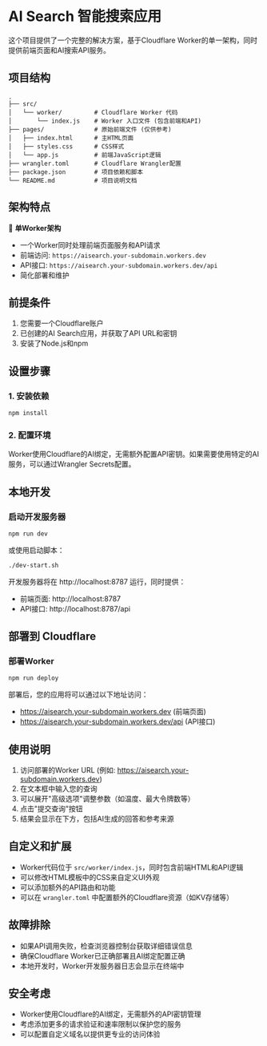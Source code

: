 # AI Search 智能搜索应用

这个项目提供了一个完整的解决方案，基于Cloudflare Worker的单一架构，同时提供前端页面和AI搜索API服务。

## 项目结构

```
.
├── src/
│   └── worker/         # Cloudflare Worker 代码
│       └── index.js    # Worker 入口文件 (包含前端和API)
├── pages/              # 原始前端文件 (仅供参考)
│   ├── index.html      # 主HTML页面
│   ├── styles.css      # CSS样式
│   └── app.js          # 前端JavaScript逻辑
├── wrangler.toml       # Cloudflare Wrangler配置
├── package.json        # 项目依赖和脚本
└── README.md           # 项目说明文档
```

## 架构特点

🚀 **单Worker架构**
- 一个Worker同时处理前端页面服务和API请求
- 前端访问: `https://aisearch.your-subdomain.workers.dev`
- API接口: `https://aisearch.your-subdomain.workers.dev/api`
- 简化部署和维护

## 前提条件

1. 您需要一个Cloudflare账户
2. 已创建的AI Search应用，并获取了API URL和密钥
3. 安装了Node.js和npm

## 设置步骤

### 1. 安装依赖

```bash
npm install
```

### 2. 配置环境

Worker使用Cloudflare的AI绑定，无需额外配置API密钥。如果需要使用特定的AI服务，可以通过Wrangler Secrets配置。

## 本地开发

### 启动开发服务器

```bash
npm run dev
```

或使用启动脚本：

```bash
./dev-start.sh
```

开发服务器将在 http://localhost:8787 运行，同时提供：
- 前端页面: http://localhost:8787
- API接口: http://localhost:8787/api

## 部署到 Cloudflare

### 部署Worker

```bash
npm run deploy
```

部署后，您的应用将可以通过以下地址访问：
- https://aisearch.your-subdomain.workers.dev (前端页面)
- https://aisearch.your-subdomain.workers.dev/api (API接口)

## 使用说明

1. 访问部署的Worker URL (例如: https://aisearch.your-subdomain.workers.dev)
2. 在文本框中输入您的查询
3. 可以展开"高级选项"调整参数（如温度、最大令牌数等）
4. 点击"提交查询"按钮
5. 结果会显示在下方，包括AI生成的回答和参考来源

## 自定义和扩展

- Worker代码位于 `src/worker/index.js`，同时包含前端HTML和API逻辑
- 可以修改HTML模板中的CSS来自定义UI外观
- 可以添加额外的API路由和功能
- 可以在 `wrangler.toml` 中配置额外的Cloudflare资源（如KV存储等）

## 故障排除

- 如果API调用失败，检查浏览器控制台获取详细错误信息
- 确保Cloudflare Worker已正确部署且AI绑定配置正确
- 本地开发时，Worker开发服务器日志会显示在终端中

## 安全考虑

- Worker使用Cloudflare的AI绑定，无需额外的API密钥管理
- 考虑添加更多的请求验证和速率限制以保护您的服务
- 可以配置自定义域名以提供更专业的访问体验
